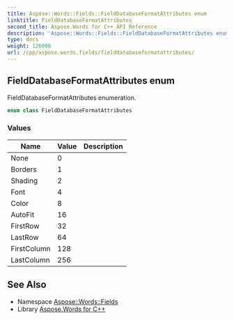 ```yaml
---
title: Aspose::Words::Fields::FieldDatabaseFormatAttributes enum
linktitle: FieldDatabaseFormatAttributes
second_title: Aspose.Words for C++ API Reference
description: 'Aspose::Words::Fields::FieldDatabaseFormatAttributes enum. FieldDatabaseFormatAttributes enumeration in C++.'
type: docs
weight: 126000
url: /cpp/aspose.words.fields/fielddatabaseformatattributes/
---
```

## FieldDatabaseFormatAttributes enum


FieldDatabaseFormatAttributes enumeration.

```cpp
enum class FieldDatabaseFormatAttributes
```

### Values

| Name | Value | Description |
| --- | --- | --- |
| None | 0 |  |
| Borders | 1 |  |
| Shading | 2 |  |
| Font | 4 |  |
| Color | 8 |  |
| AutoFit | 16 |  |
| FirstRow | 32 |  |
| LastRow | 64 |  |
| FirstColumn | 128 |  |
| LastColumn | 256 |  |

## See Also

* Namespace [Aspose::Words::Fields](../)
* Library [Aspose.Words for C++](../../)
